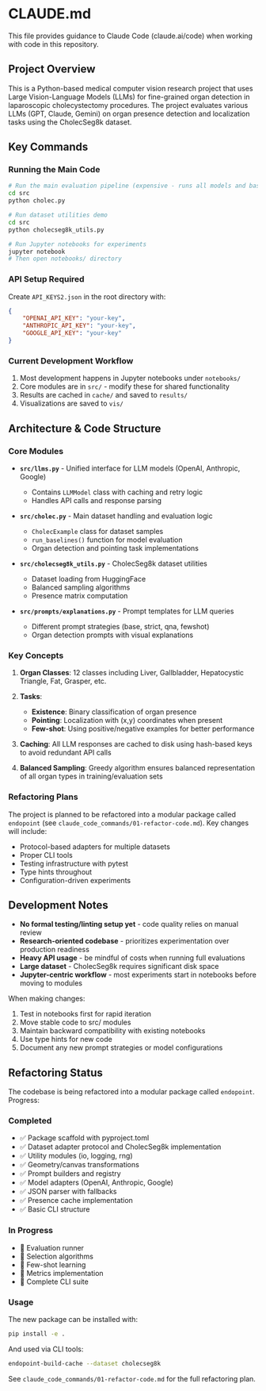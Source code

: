 # CLAUDE.md

This file provides guidance to Claude Code (claude.ai/code) when working with code in this repository.

## Project Overview

This is a Python-based medical computer vision research project that uses Large Vision-Language Models (LLMs) for fine-grained organ detection in laparoscopic cholecystectomy procedures. The project evaluates various LLMs (GPT, Claude, Gemini) on organ presence detection and localization tasks using the CholecSeg8k dataset.

## Key Commands

### Running the Main Code

```bash
# Run the main evaluation pipeline (expensive - runs all models and baselines)
cd src
python cholec.py

# Run dataset utilities demo
cd src
python cholecseg8k_utils.py

# Run Jupyter notebooks for experiments
jupyter notebook
# Then open notebooks/ directory
```

### API Setup Required

Create `API_KEYS2.json` in the root directory with:
```json
{
    "OPENAI_API_KEY": "your-key",
    "ANTHROPIC_API_KEY": "your-key", 
    "GOOGLE_API_KEY": "your-key"
}
```

### Current Development Workflow

1. Most development happens in Jupyter notebooks under `notebooks/`
2. Core modules are in `src/` - modify these for shared functionality
3. Results are cached in `cache/` and saved to `results/`
4. Visualizations are saved to `vis/`

## Architecture & Code Structure

### Core Modules

- **`src/llms.py`** - Unified interface for LLM models (OpenAI, Anthropic, Google)
  - Contains `LLMModel` class with caching and retry logic
  - Handles API calls and response parsing

- **`src/cholec.py`** - Main dataset handling and evaluation logic
  - `CholecExample` class for dataset samples
  - `run_baselines()` function for model evaluation
  - Organ detection and pointing task implementations

- **`src/cholecseg8k_utils.py`** - CholecSeg8k dataset utilities
  - Dataset loading from HuggingFace
  - Balanced sampling algorithms
  - Presence matrix computation

- **`src/prompts/explanations.py`** - Prompt templates for LLM queries
  - Different prompt strategies (base, strict, qna, fewshot)
  - Organ detection prompts with visual explanations

### Key Concepts

1. **Organ Classes**: 12 classes including Liver, Gallbladder, Hepatocystic Triangle, Fat, Grasper, etc.

2. **Tasks**:
   - **Existence**: Binary classification of organ presence
   - **Pointing**: Localization with (x,y) coordinates when present
   - **Few-shot**: Using positive/negative examples for better performance

3. **Caching**: All LLM responses are cached to disk using hash-based keys to avoid redundant API calls

4. **Balanced Sampling**: Greedy algorithm ensures balanced representation of all organ types in training/evaluation sets

### Refactoring Plans

The project is planned to be refactored into a modular package called `endopoint` (see `claude_code_commands/01-refactor-code.md`). Key changes will include:
- Protocol-based adapters for multiple datasets
- Proper CLI tools
- Testing infrastructure with pytest
- Type hints throughout
- Configuration-driven experiments

## Development Notes

- **No formal testing/linting setup yet** - code quality relies on manual review
- **Research-oriented codebase** - prioritizes experimentation over production readiness
- **Heavy API usage** - be mindful of costs when running full evaluations
- **Large dataset** - CholecSeg8k requires significant disk space
- **Jupyter-centric workflow** - most experiments start in notebooks before moving to modules

When making changes:
1. Test in notebooks first for rapid iteration
2. Move stable code to src/ modules
3. Maintain backward compatibility with existing notebooks
4. Use type hints for new code
5. Document any new prompt strategies or model configurations

## Refactoring Status

The codebase is being refactored into a modular package called `endopoint`. Progress:

### Completed
- ✅ Package scaffold with pyproject.toml
- ✅ Dataset adapter protocol and CholecSeg8k implementation
- ✅ Utility modules (io, logging, rng)
- ✅ Geometry/canvas transformations
- ✅ Prompt builders and registry
- ✅ Model adapters (OpenAI, Anthropic, Google)
- ✅ JSON parser with fallbacks
- ✅ Presence cache implementation
- ✅ Basic CLI structure

### In Progress
- 🔄 Evaluation runner
- 🔄 Selection algorithms
- 🔄 Few-shot learning
- 🔄 Metrics implementation
- 🔄 Complete CLI suite

### Usage
The new package can be installed with:
```bash
pip install -e .
```

And used via CLI tools:
```bash
endopoint-build-cache --dataset cholecseg8k
```

See `claude_code_commands/01-refactor-code.md` for the full refactoring plan.